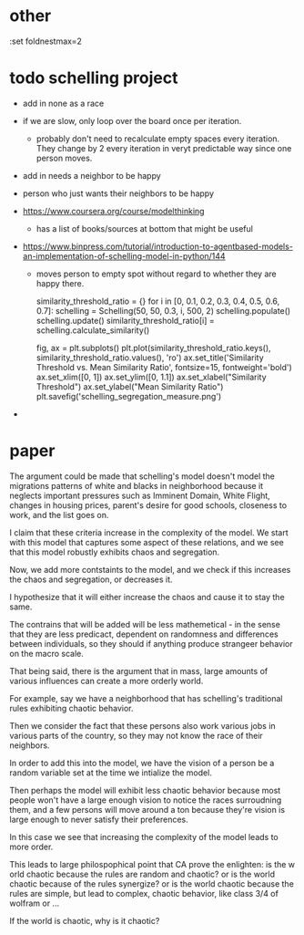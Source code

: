 # other
:set foldnestmax=2

# todo schelling project
- add in none as a race
- if we are slow, only loop over the board once per iteration.
    - probably don't need to recalculate empty spaces every iteration. They change by 2 every iteration in veryt predictable way since one person moves. 
- add in needs a neighbor to be happy
- person who just wants their neighbors to be happy

- https://www.coursera.org/course/modelthinking
    - has a list of books/sources at bottom that might be useful
- https://www.binpress.com/tutorial/introduction-to-agentbased-models-an-implementation-of-schelling-model-in-python/144
    - moves person to empty spot without regard to whether they are happy there.


        similarity_threshold_ratio = {}
        for i in [0, 0.1, 0.2, 0.3, 0.4, 0.5, 0.6, 0.7]:
            schelling = Schelling(50, 50, 0.3, i, 500, 2)
            schelling.populate()
            schelling.update()
            similarity_threshold_ratio[i] = schelling.calculate_similarity()
        
        fig, ax = plt.subplots()
        plt.plot(similarity_threshold_ratio.keys(), similarity_threshold_ratio.values(), 'ro')
        ax.set_title('Similarity Threshold vs. Mean Similarity Ratio', fontsize=15, fontweight='bold')
        ax.set_xlim([0, 1])
        ax.set_ylim([0, 1.1])
        ax.set_xlabel("Similarity Threshold")
        ax.set_ylabel("Mean Similarity Ratio")
        plt.savefig('schelling_segregation_measure.png')

                
            

-

# paper
The argument could be made that schelling's model doesn't model the migrations patterns of white and blacks in neighborhood because it neglects important pressures such as Imminent Domain, White Flight, changes in housing prices, parent's desire for good schools, closeness to work, and the list goes on. 

I claim that these criteria increase in the complexity of the model. We start with this model that captures some aspect of these relations, and we see that this model robustly exhibits chaos and segregation. 

Now, we add more contstaints to the model, and we check if this increases the chaos and segregation, or decreases it. 

I hypothesize that it will either increase the chaos and cause it to stay the same. 

The contrains that will be added will be less mathemetical - in the sense that they are less predicact, dependent on randomness and differences between individuals, so they should if anything produce strangeer behavior on the macro scale. 

That being said, there is the argument that in mass, large amounts of various influences can create a more orderly world. 

For example, say we have a neighborhood that has schelling's traditional rules exhibiting chaotic behavior. 

Then we consider the fact that these persons also work various jobs in various parts of the country, so they may not know the race of their neighbors. 

In order to add this into the model, we have the vision of a person be a random variable set at the time we intialize the model. 

Then perhaps the model will exhibit less chaotic behavior because most people won't have a large enough vision to notice the races surroudning them, and a few persons will move around a ton because they're vision is large enough to never satisfy their preferences. 


In this case we see that increasing the complexity of the model leads to more order.

This leads to large philospophical point that CA prove the enlighten: 
is the w
orld chaotic because the rules are random and chaotic? 
or is the world chaotic because of the rules synergize? 
or is the world chaotic because the rules are simple, but lead to complex, chaotic behavior, like class 3/4 of wolfram
or ...

If the world is chaotic, why is it chaotic?
















